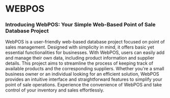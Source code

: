 # WEBPOS
### Introducing WebPOS: Your Simple Web-Based Point of Sale Database Project
WebPOS is a user-friendly web-based database project focused on point of sales management. Designed with simplicity in mind, it offers basic yet essential functionalities for businesses. With WebPOS, users can easily add and manage their own data, including product information and supplier details. This project aims to streamline the process of keeping track of available products and the corresponding suppliers. Whether you're a small business owner or an individual looking for an efficient solution, WebPOS provides an intuitive interface and straightforward features to simplify your point of sale operations. Experience the convenience of WebPOS and take control of your inventory and sales effortlessly.
